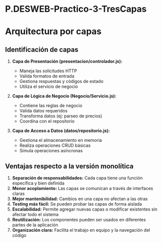 # P.DESWEB-Practico-3-TresCapas
# Arquitectura por capas

## Identificación de capas

1. **Capa de Presentación (presentacion/controlador.js):**
   - Maneja las solicitudes HTTP
   - Valida formatos de entrada
   - Gestiona respuestas y códigos de estado
   - Utiliza el servicio de negocio

2. **Capa de Lógica de Negocio (Negocio/Servicio.js):**
   - Contiene las reglas de negocio
   - Valida datos requeridos
   - Transforma datos (ej: parseo de precios)
   - Coordina con el repositorio

3. **Capa de Acceso a Datos (datos/repositorio.js):**
   - Gestiona el almacenamiento en memoria
   - Realiza operaciones CRUD básicas
   - Simula operaciones asíncronas

## Ventajas respecto a la versión monolítica

1. **Separación de responsabilidades:** Cada capa tiene una función específica y bien definida
2. **Menor acoplamiento:** Las capas se comunican a través de interfaces claras
3. **Mejor mantenibilidad:** Cambios en una capa no afectan a las otras
4. **Testing más fácil:** Se pueden probar las capas de forma aislada
5. **Escalabilidad:** Permite agregar nuevas capas o modificar existentes sin afectar todo el sistema
6. **Reutilización:** Los componentes pueden ser usados en diferentes partes de la aplicación
7. **Organización clara:** Facilita el trabajo en equipo y la navegación del código
